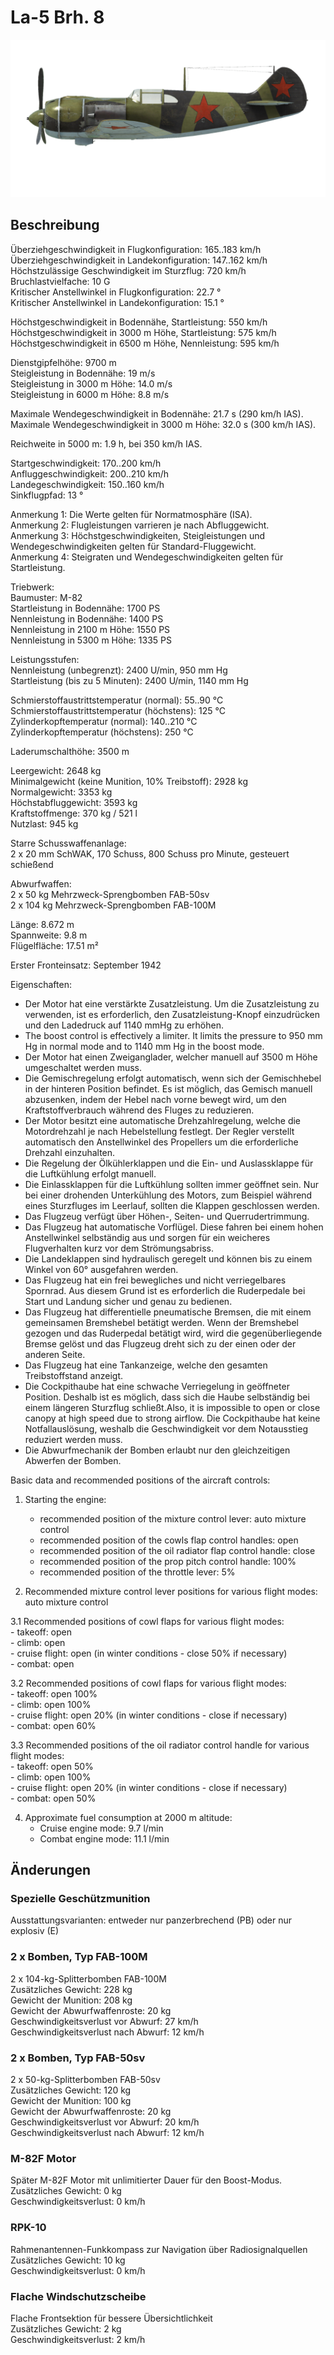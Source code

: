 # La-5 Brh. 8  
  
![la5s8](../images/la5s8.png)  
  
## Beschreibung  
  
Überziehgeschwindigkeit in Flugkonfiguration: 165..183 km/h  
Überziehgeschwindigkeit in Landekonfiguration: 147..162 km/h  
Höchstzulässige Geschwindigkeit im Sturzflug: 720 km/h  
Bruchlastvielfache: 10 G  
Kritischer Anstellwinkel in Flugkonfiguration: 22.7 °  
Kritischer Anstellwinkel in Landekonfiguration: 15.1 °  
  
Höchstgeschwindigkeit in Bodennähe, Startleistung: 550 km/h  
Höchstgeschwindigkeit in 3000 m Höhe, Startleistung: 575 km/h  
Höchstgeschwindigkeit in 6500 m Höhe, Nennleistung: 595 km/h  
  
Dienstgipfelhöhe: 9700 m  
Steigleistung in Bodennähe: 19 m/s  
Steigleistung in 3000 m Höhe: 14.0 m/s  
Steigleistung in 6000 m Höhe: 8.8 m/s  
  
Maximale Wendegeschwindigkeit in Bodennähe: 21.7 s (290 km/h IAS).  
Maximale Wendegeschwindigkeit in 3000 m Höhe: 32.0 s (300 km/h IAS).  
  
Reichweite in 5000 m: 1.9 h, bei 350 km/h IAS.  
  
Startgeschwindigkeit: 170..200 km/h  
Anfluggeschwindigkeit: 200..210 km/h  
Landegeschwindigkeit: 150..160 km/h  
Sinkflugpfad: 13 °  
  
Anmerkung 1: Die Werte gelten für Normatmosphäre (ISA).  
Anmerkung 2: Flugleistungen varrieren je nach Abfluggewicht.  
Anmerkung 3: Höchstgeschwindigkeiten, Steigleistungen und Wendegeschwindigkeiten gelten für Standard-Fluggewicht.  
Anmerkung 4: Steigraten und Wendegeschwindigkeiten gelten für Startleistung.  
  
Triebwerk:  
Baumuster: M-82  
Startleistung in Bodennähe: 1700 PS  
Nennleistung in Bodennähe: 1400 PS  
Nennleistung in 2100 m Höhe: 1550 PS  
Nennleistung in 5300 m Höhe: 1335 PS  
  
Leistungsstufen:  
Nennleistung (unbegrenzt): 2400 U/min, 950 mm Hg  
Startleistung (bis zu 5 Minuten): 2400 U/min, 1140 mm Hg  
  
Schmierstoffaustrittstemperatur (normal): 55..90 °C  
Schmierstoffaustrittstemperatur (höchstens): 125 °C  
Zylinderkopftemperatur (normal): 140..210 °C  
Zylinderkopftemperatur (höchstens): 250 °C  
  
Laderumschalthöhe: 3500 m  
  
Leergewicht: 2648 kg  
Minimalgewicht (keine Munition, 10% Treibstoff): 2928 kg  
Normalgewicht: 3353 kg  
Höchstabfluggewicht: 3593 kg  
Kraftstoffmenge: 370 kg / 521 l  
Nutzlast: 945 kg  
  
Starre Schusswaffenanlage:  
2 x 20 mm SchWAK, 170 Schuss, 800 Schuss pro Minute, gesteuert schießend  
  
Abwurfwaffen:  
2 x 50 kg Mehrzweck-Sprengbomben FAB-50sv  
2 x 104 kg Mehrzweck-Sprengbomben FAB-100M  
  
Länge: 8.672 m  
Spannweite: 9.8 m  
Flügelfläche: 17.51 m²  
  
Erster Fronteinsatz: September 1942  
  
Eigenschaften:  
- Der Motor hat eine verstärkte Zusatzleistung. Um die Zusatzleistung zu verwenden, ist es erforderlich, den Zusatzleistung-Knopf einzudrücken und den Ladedruck auf 1140 mmHg zu erhöhen.  
- The boost control is effectively a limiter. It limits the pressure to 950 mm Hg in normal mode and to 1140 mm Hg in the boost mode.  
- Der Motor hat einen Zweiganglader, welcher manuell auf 3500 m Höhe umgeschaltet werden muss.  
- Die Gemischregelung erfolgt automatisch, wenn sich der Gemischhebel in der hinteren Position befindet. Es ist möglich, das Gemisch manuell abzusenken, indem der Hebel nach vorne bewegt wird, um den Kraftstoffverbrauch während des Fluges zu reduzieren.  
- Der Motor besitzt eine automatische Drehzahlregelung, welche die Motordrehzahl je nach Hebelstellung festlegt. Der Regler verstellt automatisch den Anstellwinkel des Propellers um die erforderliche Drehzahl einzuhalten.  
- Die Regelung der Ölkühlerklappen und die Ein- und Auslassklappe für die Luftkühlung erfolgt manuell.  
- Die Einlassklappen für die Luftkühlung sollten immer geöffnet sein. Nur bei einer drohenden Unterkühlung des Motors, zum Beispiel während eines Sturzfluges im Leerlauf, sollten die Klappen geschlossen werden.  
- Das Flugzeug verfügt über Höhen-, Seiten- und Querrudertrimmung.  
- Das Flugzeug hat automatische Vorflügel. Diese fahren bei einem hohen Anstellwinkel selbständig aus und sorgen für ein weicheres Flugverhalten kurz vor dem Strömungsabriss.  
- Die Landeklappen sind hydraulisch geregelt und können bis zu einem Winkel von 60° ausgefahren werden.  
- Das Flugzeug hat ein frei bewegliches und nicht verriegelbares Spornrad. Aus diesem Grund ist es erforderlich die Ruderpedale bei Start und Landung sicher und genau zu bedienen.  
- Das Flugzeug hat differentielle pneumatische Bremsen, die mit einem gemeinsamen Bremshebel betätigt werden. Wenn der Bremshebel gezogen und das Ruderpedal betätigt wird, wird die gegenüberliegende Bremse gelöst und das Flugzeug dreht sich zu der einen oder der anderen Seite.  
- Das Flugzeug hat eine Tankanzeige, welche den gesamten Treibstoffstand anzeigt.  
- Die Cockpithaube hat eine schwache Verriegelung in geöffneter Position. Deshalb ist es möglich, dass sich die Haube selbständig bei einem längeren Sturzflug schließt.Also, it is impossible to open or close canopy at high speed due to strong airflow. Die Cockpithaube hat keine Notfallauslösung, weshalb die Geschwindigkeit vor dem Notausstieg reduziert werden muss.  
- Die Abwurfmechanik der Bomben erlaubt nur den gleichzeitigen Abwerfen der Bomben.  
  
Basic data and recommended positions of the aircraft controls:  
1. Starting the engine:  
	- recommended position of the mixture control lever: auto mixture control  
	- recommended position of the cowls flap control handles: open  
	- recommended position of the oil radiator flap control handle: close  
	- recommended position of the prop pitch control handle: 100%  
	- recommended position of the throttle lever: 5%  
  
2. Recommended mixture control lever positions for various flight modes: auto mixture control  
  
3.1 Recommended positions of cowl flaps for various flight modes:  
	- takeoff: open  
	- climb: open  
	- cruise flight: open (in winter conditions - close 50% if necessary)  
	- combat: open  
  
3.2 Recommended positions of cowl flaps for various flight modes:  
	- takeoff: open 100%  
	- climb: open 100%  
	- cruise flight: open 20% (in winter conditions - close if necessary)  
	- combat: open 60%  
  
3.3 Recommended positions of the oil radiator control handle for various flight modes:  
	- takeoff: open 50%  
	- climb: open 100%  
	- cruise flight: open 20% (in winter conditions - close if necessary)  
	- combat: open 50%  
  
4. Approximate fuel consumption at 2000 m altitude:  
	- Cruise engine mode: 9.7 l/min  
	- Combat engine mode: 11.1 l/min  
  
## Änderungen  
  
  
  
### Spezielle Geschützmunition  
  
Ausstattungsvarianten: entweder nur panzerbrechend (PB) oder nur explosiv (E)  ﻿
  
  
### 2 x Bomben, Typ FAB-100M  
  
2 x 104-kg-Splitterbomben FAB-100M  
Zusätzliches Gewicht: 228 kg  
Gewicht der Munition: 208 kg  
Gewicht der Abwurfwaffenroste: 20 kg  
Geschwindigkeitsverlust vor Abwurf: 27 km/h  
Geschwindigkeitsverlust nach Abwurf: 12 km/h  ﻿
  
  
### 2 x Bomben, Typ FAB-50sv  
  
2 x 50-kg-Splitterbomben FAB-50sv  
Zusätzliches Gewicht: 120 kg  
Gewicht der Munition: 100 kg  
Gewicht der Abwurfwaffenroste: 20 kg  
Geschwindigkeitsverlust vor Abwurf: 20 km/h  
Geschwindigkeitsverlust nach Abwurf: 12 km/h  ﻿
  
  
### M-82F Motor  
  
Später M-82F Motor mit unlimitierter Dauer für den Boost-Modus.  
Zusätzliches Gewicht: 0 kg  
Geschwindigkeitsverlust: 0 km/h  ﻿
  
  
### RPK-10  
  
Rahmenantennen-Funkkompass zur Navigation über Radiosignalquellen  
Zusätzliches Gewicht: 10 kg  
Geschwindigkeitsverlust: 0 km/h  ﻿
  
  
### Flache Windschutzscheibe  
  
Flache Frontsektion für bessere Übersichtlichkeit  
Zusätzliches Gewicht: 2 kg  
Geschwindigkeitsverlust: 2 km/h  